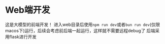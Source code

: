 # Web端开发
这是大模型的前端开发！
进入web目录后使用`npm run dev`或者`bun run dev`(仅限macos下)运行，后续会考虑前后端一起运行，这样就不需要远程debug了
后端采用flask进行开发